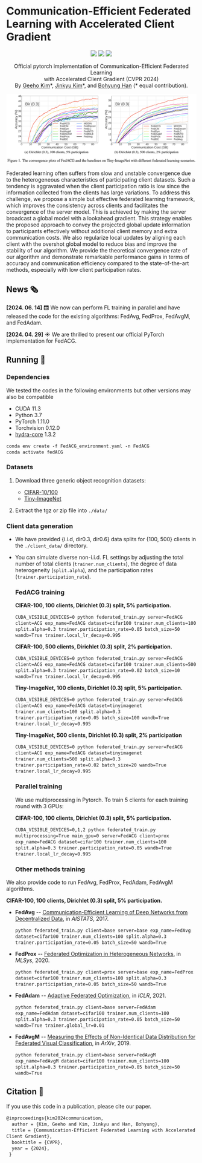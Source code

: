 
# Communication-Efficient Federated Learning with Accelerated Client Gradient


<p align="center">
    <a href="https://cvpr.thecvf.com/virtual/2024/poster/31583"><img src="https://img.shields.io/badge/-CVPR%202024-4D6B54"></a>
    <a href="https://arxiv.org/abs/2201.03172"><img src="https://img.shields.io/badge/arXiv-2201.03172-b31c1c"></a>
    <a href="http://cvlab.snu.ac.kr/research/FedACG/"><img src="https://img.shields.io/badge/Project-Website-blue"></a>

[//]: # (  <a href="https://github.com/CVMI-Lab/SlotCon/blob/master/LICENSE"><img src="https://img.shields.io/badge/License-MIT-blue.svg"></a>)
</p>
<p align="center">
	Official pytorch implementation of Communication-Efficient Federated Learning <br>with Accelerated Client Gradient (CVPR 2024)<br>
  By
  <a href="https://geehokim.github.io./">Geeho Kim</a>*, 
  <a href="https://jinkyu032.vercel.app/">Jinkyu Kim</a>*, and 
  <a href="https://cv.snu.ac.kr/index.php/bhhan/">Bohyung Han</a>
  (* equal contribution).
    
</p>


<center>
<img src="assets/teaser.png" alt="teaser" width="1000"/>
</center>

Federated learning often suffers from slow and unstable convergence due to the heterogeneous characteristics of participating client datasets.
Such a tendency is aggravated when the client participation ratio is low since the information collected from the clients has large variations.
To address this challenge, we propose a simple but effective federated learning framework, which improves the consistency across clients and facilitates the convergence of the server model.
This is achieved by making the server broadcast a global model with a lookahead gradient.
This strategy enables the proposed approach to convey the projected global update information to participants effectively without additional client memory and extra communication costs.
We also regularize local updates by aligning each client with the overshot global model to reduce bias and improve the stability of our algorithm.
We provide the theoretical convergence rate of our algorithm and demonstrate remarkable performance gains in terms of accuracy and communication efficiency compared to the state-of-the-art methods, especially with low client participation rates.

## News 🗞️‍

**[2024. 06. 14]** 🛗 We now can perform FL training in parallel and have released the code for the existing algorithms: FedAvg, FedProx, FedAvgM, and FedAdam. 

**[2024. 04. 29]** ☀️ We are thrilled to present our official PyTorch implementation for FedACG.


## Running 🏃‍

   ### Dependencies
   We tested the codes in the following environments but other versions may also be compatible
   
   - CUDA 11.3
   - Python 3.7
   - PyTorch 1.11.0
   - Torchvision 0.12.0
   - [hydra-core](https://hydra.cc/) 1.3.2
   ~~~
   conda env create -f FedACG_environment.yaml -n FedACG
   conda activate fedACG
   ~~~
   
   ### Datasets
   
   1. Download three generic object recognition datasets:
      
      * [CIFAR-10/100](https://pytorch.org/vision/stable/datasets.html)
      * [Tiny-ImageNet](https://www.kaggle.com/c/tiny-imagenet)
   
   2. Extract the tgz or zip file into `./data/`

### Client data generation

- We have provided {i.i.d, dir0.3, dir0.6} data splits for {100, 500} clients in the `./client_data/` directory.
- You can simulate diverse non-i.i.d. FL settings by adjusting the total number of total clients (`trainer.num_clients`), the degree of data heterogeneity (`split.alpha`), and the participation rates (`trainer.participation_rate`).
   
   
   ### FedACG training
   
   **CIFAR-100, 100 clients, Dirichlet (0.3) split, 5% participation.**
   ~~~
   CUDA_VISIBLE_DEVICES=0 python federated_train.py server=FedACG client=ACG exp_name=FedACG dataset=cifar100 trainer.num_clients=100 split.alpha=0.3 trainer.participation_rate=0.05 batch_size=50 wandb=True trainer.local_lr_decay=0.995 
   ~~~

   **CIFAR-100, 500 clients, Dirichlet (0.3) split, 2% participation.**
   ~~~
   CUDA_VISIBLE_DEVICES=0 python federated_train.py server=FedACG client=ACG exp_name=FedACG dataset=cifar100 trainer.num_clients=500 split.alpha=0.3 trainer.participation_rate=0.02 batch_size=10 wandb=True trainer.local_lr_decay=0.995 
   ~~~

   **Tiny-ImageNet, 100 clients, Dirichlet (0.3) split, 5% participation.**
   ~~~
   CUDA_VISIBLE_DEVICES=0 python federated_train.py server=FedACG client=ACG exp_name=FedACG dataset=tinyimagenet trainer.num_clients=100 split.alpha=0.3 trainer.participation_rate=0.05 batch_size=100 wandb=True trainer.local_lr_decay=0.995 
   ~~~

   **Tiny-ImageNet, 500 clients, Dirichlet (0.3) split, 2% participation**
   ~~~
   CUDA_VISIBLE_DEVICES=0 python federated_train.py server=FedACG client=ACG exp_name=FedACG dataset=tinyimagenet trainer.num_clients=500 split.alpha=0.3 trainer.participation_rate=0.02 batch_size=20 wandb=True trainer.local_lr_decay=0.995 
   ~~~
   
   ### Parallel training
   
   We use multiprocessing in Pytorch. To train 5 clients for each training round with 3 GPUs:
   
   **CIFAR-100, 100 clients, Dirichlet (0.3) split, 5% participation.**
   ~~~
   CUDA_VISIBLE_DEVICES=0,1,2 python federated_train.py multiprocessing=True main_gpu=0 server=FedACG client=prox exp_name=FedACG dataset=cifar100 trainer.num_clients=100 split.alpha=0.3 trainer.participation_rate=0.05 wandb=True trainer.local_lr_decay=0.995
   ~~~


   ### Other methods training

[//]: # (   We also provide code to run FedAvg, FedProx, FedAdam, FedAvgM, FedDyn, FedDecorr, FedLC, FedNTD, FedMLB algorithms.)
   We also provide code to run FedAvg, FedProx, FedAdam, FedAvgM algorithms. <br>

   **CIFAR-100, 100 clients, Dirichlet (0.3) split, 5% participation.**

 - **FedAvg** -- [Communication-Efficient Learning of Deep Networks from Decentralized Data](https://arxiv.org/abs/1602.05629), in *AISTATS*, 2017.
    ~~~
    python federated_train.py client=base server=base exp_name=FedAvg dataset=cifar100 trainer.num_clients=100 split.alpha=0.3 trainer.participation_rate=0.05 batch_size=50 wandb=True 
    ~~~
 - **FedProx** -- [Federated Optimization in Heterogeneous Networks](https://arxiv.org/abs/1602.05629), in *MLSys*, 2020.
    ~~~
    python federated_train.py client=prox server=base exp_name=FedProx dataset=cifar100 trainer.num_clients=100 split.alpha=0.3 trainer.participation_rate=0.05 batch_size=50 wandb=True
    ~~~
 - **FedAdam** -- [Adaptive Federated Optimization](https://arxiv.org/pdf/2003.00295), in *ICLR*, 2021.
    ~~~
   python federated_train.py client=base server=FedAdam exp_name=FedAdam dataset=cifar100 trainer.num_clients=100 split.alpha=0.3 trainer.participation_rate=0.05 batch_size=50 wandb=True trainer.global_lr=0.01
    ~~~
 - **FedAvgM** -- [Measuring the Effects of Non-Identical Data Distribution for Federated Visual Classification](https://arxiv.org/abs/1602.05629), in *ArXiv*, 2019.
    ~~~
    python federated_train.py client=base server=FedAvgM exp_name=FedAvgM dataset=cifar100 trainer.num_clients=100 split.alpha=0.3 trainer.participation_rate=0.05 batch_size=50 wandb=True
    ~~~

[//]: # ( - **FedDyn** -- [Federated Learning Based on Dynamic Regularization]&#40;https://openreview.net/forum?id=B7v4QMR6Z9w&#41;, in *ICLR*, 2021.)

[//]: # (    ~~~)

[//]: # (    python federated_train.py)

[//]: # (    ~~~)

[//]: # ( - **FedLC** -- [Federated Learning with Label Distribution Skew via Logits Calibration]&#40;https://arxiv.org/abs/2209.00189&#41;, in *ICML*, 2022.)

[//]: # (    ~~~)

[//]: # (    python federated_train.py)

[//]: # (    ~~~)

[//]: # ( - **FedMLB** -- [Multi-Level Branched Regularization for Federated Learning]&#40;https://arxiv.org/abs/2207.06936&#41;, in, *ICML*, 2022.)

[//]: # (    ~~~)

[//]: # (    python federated_train.py)

[//]: # (    ~~~)

[//]: # ( - **FedNTD** -- [Preservation of the Global Knowledge by Not-True Distillation in Federated Learning]&#40;https://arxiv.org/abs/2106.03097&#41;, in *NeurIPS*, 2022.)

[//]: # (    ~~~)

[//]: # (    python federated_train.py)

[//]: # (    ~~~)

[//]: # ( - **FedDecorr** -- [Towards Understanding and Mitigating Dimensional Collapse in Heterogeneous Federated Learning]&#40;https://arxiv.org/abs/2210.00226&#41;, in *ICLR*, 2023.)

[//]: # (    ~~~)

[//]: # (    python federated_train.py)

[//]: # (    ~~~)
 

## Citation 📝

If you use this code in a publication, please cite our paper.

```
@inproceedings{kim2024communication,
  author = {Kim, Geeho and Kim, Jinkyu and Han, Bohyung},
  title = {Communication-Efficient Federated Learning with Accelerated Client Gradient},
  booktitle = {CVPR},
  year = {2024},
 }
 ```


